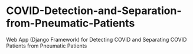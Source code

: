 # COVID-Detection-and-Separation-from-Pneumatic-Patients
Web App (Django Framework) for Detecting COVID and Separating COVID Patients from Pneumatic Patients

